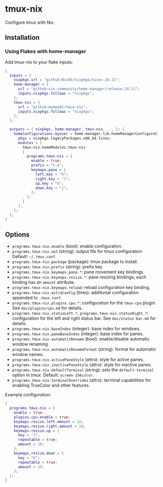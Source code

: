 # tmux-nix

Configure tmux with Nix.

## Installation

### Using Flakes with home-manager

Add tmux-nix to your flake inputs:

```nix
{
  inputs = {
    nixpkgs.url = "github:NixOS/nixpkgs/nixos-24.11";
    home-manager = {
      url = "github:nix-community/home-manager/release-24.11";
      inputs.nixpkgs.follows = "nixpkgs";
    };
    tmux-nix = {
      url = "github:momeemt/tmux-nix";
      inputs.nixpkgs.follows = "nixpkgs";
    };
  };

  outputs = { nixpkgs, home-manager, tmux-nix, ... }: {
    homeConfigurations.myuser = home-manager.lib.homeManagerConfiguration {
      pkgs = nixpkgs.legacyPackages.x86_64-linux;
      modules = [
        tmux-nix.homeModules.tmux-nix
        {
          programs.tmux-nix = {
            enable = true;
            prefix = "C-a";
            keymaps.pane = {
              left.key = "h";
              right.key = "l";
              up.key = "k";
              down.key = "j";
            };
          };
        }
      ];
    };
  };
}
```

## Options

- `programs.tmux-nix.enable` (bool): enable configuration.
- `programs.tmux-nix.out` (string): output file for tmux configuration. Default: `~/.tmux.conf`.
- `programs.tmux-nix.package` (package): tmux package to install.
- `programs.tmux-nix.prefix` (string): prefix key.
- `programs.tmux-nix.keymaps.pane.*`: pane movement key bindings.
- `programs.tmux-nix.keymaps.resize.*`: pane resizing bindings; each binding has an `amount` attribute.
- `programs.tmux-nix.keymaps.reload`: reload configuration key binding.
- `programs.tmux-nix.extraConfig` (lines): additional configuration appended to `.tmux.conf`.
- `programs.tmux-nix.plugins.cpu.*`: configuration for the `tmux-cpu` plugin. See `doc/plugins/cpu.md` for details.
- `programs.tmux-nix.statusLeft.*`, `programs.tmux-nix.statusRight.*`: configuration for the left and right status bar. See `doc/status-bar.md` for details.
- `programs.tmux-nix.baseIndex` (integer): base index for windows.
- `programs.tmux-nix.paneBaseIndex` (integer): base index for panes.
- `programs.tmux-nix.automaticRename` (bool): enable/disable automatic window renaming.
- `programs.tmux-nix.automaticRenameFormat` (string): format for automatic window names.
- `programs.tmux-nix.activePaneStyle` (attrs): style for active panes.
- `programs.tmux-nix.inactivePaneStyle` (attrs): style for inactive panes.
- `programs.tmux-nix.defaultTerminal` (string): sets the `default-terminal` option in tmux. Default: `screen-256color`.
- `programs.tmux-nix.terminalOverrides` (attrs): terminal capabilities for enabling TrueColor and other features.

Example configuration:

```nix
{
  programs.tmux-nix = {
    enable = true;
    plugins.cpu.enable = true;
    keymaps.resize.left.amount = 10;
    keymaps.resize.right.amount = 10;
    keymaps.resize.up = {
      key = "J";
      repeatable = true;
      amount = 10;
    };
    keymaps.resize.down = {
      key = "K";
      repeatable = true;
      amount = 10;
    };
  };
}
```
